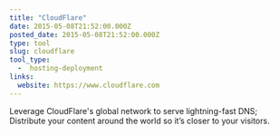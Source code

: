 ```yaml
---
title: "CloudFlare"
date: 2015-05-08T21:52:00.000Z
posted_date: 2015-05-08T21:52:00.000Z
type: tool
slug: cloudflare
tool_type: 
  -  hosting-deployment
links:
  website: https://www.cloudflare.com
---
```

Leverage CloudFlare's global network to serve lightning-fast DNS; Distribute your content around the world so it’s closer to your visitors.




